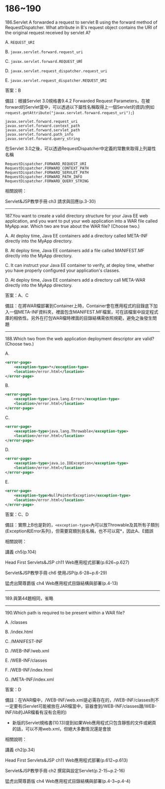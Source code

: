 186~190
========================
186.Servlet A forwarded a request to servlet B using the forward method of RequestDispatcher. What attribute in B's request object contains the URI of the original request received by servlet A?

A.   `REQUEST_URI` 

B.   `javax.servlet.forward.request_uri` 

C.   `javax.servlet.forward.REQUEST_UR`I 

D.   `javax.servlet.request_dispatcher.request_uri` 

E.   `javax.servlet.request_dispatcher.REQUEST_URI`

答案：B

備註：根據Servlet 3.0規格書9.4.2 Forwarded Request Parameters，在被forward的Servlet當中，可以透過以下屬性名稱取得上一個Servlet的資訊(例如`request.getAttribute("javax.servlet.forward.request_uri");`)

	javax.servlet.forward.request_uri
	javax.servlet.forward.context_path
	javax.servlet.forward.servlet_path
	javax.servlet.forward.path_info
	javax.servlet.forward.query_string

在Servlet 3.0之後，可以透過RequestDispatcher中定義的常數來取得上列屬性名稱

	RequestDispatcher.FORWARD_REQUEST_URI
	RequestDispatcher.FORWARD_CONTEXT_PATH
	RequestDispatcher.FORWARD_SERVLET_PATH
	RequestDispatcher.FORWARD_PATH_INFO
	RequestDispatcher.FORWARD_QUERY_STRING

相關說明：

Servlet&JSP教學手冊 ch3 請求與回應(p.3-30)

---
187.You want to create a valid directory structure for your Java EE web application, and you want to put your web application into a WAR file called MyApp.war. Which two are true about the WAR file? (Choose two.)

A.   At deploy time, Java EE containers add a directory called META-INF directly into the MyApp directory. 

B.   At deploy time, Java EE containers add a file called MANIFEST.MF directly into the MyApp directory. 

C.   It can instruct your Java EE container to verify, at deploy time, whether you have properly configured your application's classes. 

D.   At deploy time, Java EE containers add a directory call META-WAR directly into the MyApp directory.

答案：A、C

備註：在將WAR檔部署到Container上時，Container會在應用程式的目錄底下加入一個META-INF資料夾，裡面包含MANIFEST.MF檔案，可在該檔案中設定程式庫的相依性。另外在打包WAR檔時裡面的目錄結構需依照規範，避免之後發生問題

---
188.Which two from the web application deployment descriptor are valid? (Choose two.)

A.   

```xml
<error-page> 
	<exception-type>*</exception-type> 
	<location>/error.html</location> 
</error-page> 
```

B.   

```xml
<error-page> 
	<exception-type>java.lang.Error</exception-type> 
	<location>/error.html</location> 
</error-page> 
```

C.   

```xml
<error-page> 
	<exception-type>java.lang.Throwable</exception-type> 
	<location>/error.html</location> 
</error-page> 
```

D.   

```xml
<error-page> 
	<exception-type>java.io.IOException</exception-type> 
	<location>/error.html</location> 
</error-page> 
```

E.   

```xml
<error-page> 
	<exception-type>NullPointerException</exception-type> 
	<location>/error.html</location> 
</error-page>
```

答案：C、D

備註：實際上B也是對的，`<exception-type>`內可以放Throwable及其所有子類別(Exception和Error系列)，但需要寫類別長名稱，也不可以寫*，因此A、E錯誤

相關說明：

講義 ch5(p.104)

Head First Servlets&JSP ch11 Web應用程式部署(p.626~p.627)

Servlet&JSP教學手冊 ch6 使用JSP(p.6-28~p.6-29)

猛虎出閘尊爵版 ch4 Web應用程式目錄結構與部署(p.4-13)

---
189.與第44題相同，省略

---
190.Which path is required to be present within a WAR file?

A.   /classes 

B.   /index.html 

C.   /MANIFEST-INF 

D.   /WEB-INF/web.xml 

E.   /WEB-INF/classes 

F.   /WEB-INF/index.html 

G.   /META-INF/index.xml

答案：D

備註：在WAR檔中，/WEB-INF/web.xml是必需存在的，/WEB-INF/classes則不一定要有(Servlet可能被放在JAR檔當中，容器會到/WEB-INF/classes跟/WEB-INF/lib的JAR檔看有沒有合用的)

* 新版的Servlet規格書(10.13)提到如果Web應用程式只包含靜態的文件或網頁的話，可以不用web.xml，但絕大多數情況還是會放

相關說明：

講義 ch2(p.34)

Head First Servlets&JSP ch11 Web應用程式部署(p.612~p.613)

Servlet&JSP教學手冊 ch2 撰寫與設定Servlet(p.2-15~p.2-16)

猛虎出閘尊爵版 ch4 Web應用程式目錄結構與部署(p.4-3~p.4-4)

